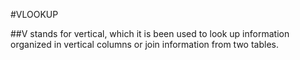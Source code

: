 #VLOOKUP

##V stands for vertical, which it is been used to look up information organized in vertical columns or join information from two tables.
